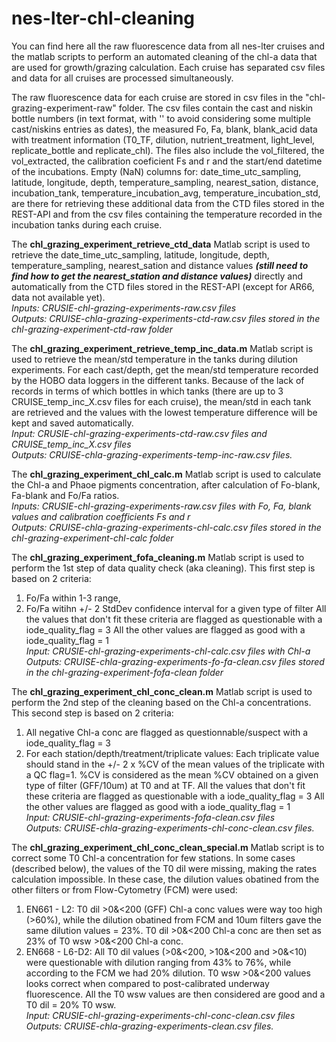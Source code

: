 # nes-lter-chl-cleaning
You can find here all the raw fluorescence data from all nes-lter cruises and the matlab scripts to perform an automated cleaning of the chl-a data that are used for growth/grazing calculation. Each cruise has separated csv files and data for all cruises are processed simultaneously.

The raw fluorescence data for each cruise are stored in csv files in the "chl-grazing-experiment-raw" folder. The csv files contain the cast and niskin bottle numbers (in text format, with '' to avoid considering some multiple cast/niskins entries as dates), the measured Fo, Fa, blank, blank_acid data with treatment information (T0_TF, dilution, nutrient_treatment, light_level, replicate_bottle and replicate_chl). The files also include the vol_filtered, the vol_extracted, the calibration coeficient Fs and r and the start/end datetime of the incubations. Empty (NaN) columns for: date_time_utc_sampling, latitude, longitude, depth, temperature_sampling, nearest_sation, distance, incubation_tank, temperature_incubation_avg, temperature_incubation_std, are there for retrieving these additional data from the CTD files stored in the REST-API and from the csv files containing the temperature recorded in the incubation tanks during each cruise.

The **chl_grazing_experiment_retrieve_ctd_data** Matlab script is used to retrieve the date_time_utc_sampling, latitude, longitude, depth, temperature_sampling, nearest_sation and distance values ***(still need to find how to get the nearest_station and distance values)*** directly and automatically from the CTD files stored in the REST-API (except for AR66, data not available yet).\
*Inputs: CRUSIE-chl-grazing-experiments-raw.csv files*\
*Outputs: CRUISE-chla-grazing-experiments-ctd-raw.csv files stored in the chl-grazing-experiment-ctd-raw folder*

The **chl_grazing_experiment_retrieve_temp_inc_data.m** Matlab script is used to retrieve the mean/std temperature in the tanks during dilution experiments. For each cast/depth, get the mean/std temperature recorded by the HOBO data loggers in the different tanks. Because of the lack of records in terms of which bottles in which tanks (there are up to 3 CRUISE_temp_inc_X.csv files for each cruise), the mean/std in each tank are retrieved and the values with the lowest temperature difference will be kept and saved automatically.\
*Input: CRUSIE-chl-grazing-experiments-ctd-raw.csv files and CRUISE_temp_inc_X.csv files*\
*Outputs: CRUISE-chla-grazing-experiments-temp-inc-raw.csv files.*

The **chl_grazing_experiment_chl_calc.m** Matlab script is used to calculate the Chl-a and Phaoe pigments concentration, after calculation of Fo-blank, Fa-blank and Fo/Fa ratios.\
*Inputs: CRUSIE-chl-grazing-experiments-raw.csv files with Fo, Fa, blank values and calibration coefficients Fs and r*\
*Outputs: CRUISE-chla-grazing-experiments-chl-calc.csv files stored in the chl-grazing-experiment-chl-calc folder*

The **chl_grazing_experiment_fofa_cleaning.m** Matlab script is used to perform the 1st step of data quality check (aka cleaning). This first step is based on 2 criteria:
1) Fo/Fa within 1-3 range,
2) Fo/Fa witihn +/- 2 StdDev confidence interval for a given type of filter
All the values that don't fit these criteria are flagged as questionable with a iode_quality_flag = 3
All the other values are flagged as good with a iode_quality_flag = 1\
*Input: CRUSIE-chl-grazing-experiments-chl-calc.csv files with Chl-a*\
*Outputs: CRUISE-chla-grazing-experiments-fo-fa-clean.csv files stored in the chl-grazing-experiment-fofa-clean folder*

The **chl_grazing_experiment_chl_conc_clean.m** Matlab script is used to perform the 2nd step of the cleaning based on the Chl-a concentrations. This second step is based on 2 criteria:
1) All negative Chl-a conc are flagged as questionnable/suspect with a iode_quality_flag = 3
2) For each station/depth/treatment/triplicate values:
Each triplicate value should stand in the +/- 2 x %CV of the mean values of the triplicate with a QC flag=1. %CV is considered as the mean %CV obtained on a given type of filter (GFF/10um) at T0 and at TF.
All the values that don't fit these criteria are flagged as questionable with a iode_quality_flag = 3
All the other values are flagged as good with a iode_quality_flag = 1\
*Input: CRUSIE-chl-grazing-experiments-fofa-clean.csv files*\
*Outputs: CRUISE-chla-grazing-experiments-chl-conc-clean.csv files.*

The **chl_grazing_experiment_chl_conc_clean_special.m** Matlab script is to correct some T0 Chl-a concentration for few stations. In some cases (described below), the values of the T0 dil were missing, making the rates calculation impossible. In these case, the dilution values obatined from the other filters or from Flow-Cytometry (FCM) were used:
1) EN661 - L2: T0 dil >0&<200 (GFF) Chl-a conc values were way too high (>60%), while the dilution obatined from FCM and 10um filters gave the same dilution values = 23%. T0 dil >0&<200 Chl-a conc are then set as 23% of T0 wsw >0&<200 Chl-a conc.
2) EN668 - L6-D2: All T0 dil values (>0&<200, >10&<200 and >0&<10) were questionable with dilution ranging from 43% to 76%, while according to the FCM we had 20% dilution. T0 wsw >0&<200 values looks correct when compared to post-calibrated underway fluorescence. All the T0 wsw values are then considered are good and a T0 dil = 20% T0 wsw.\
*Input: CRUSIE-chl-grazing-experiments-chl-conc-clean.csv files*\
*Outputs: CRUISE-chla-grazing-experiments-clean.csv files.*
